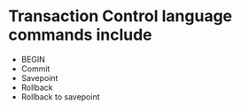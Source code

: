 # Transaction Control language commands include

- BEGIN 
- Commit
- Savepoint
- Rollback
- Rollback to savepoint